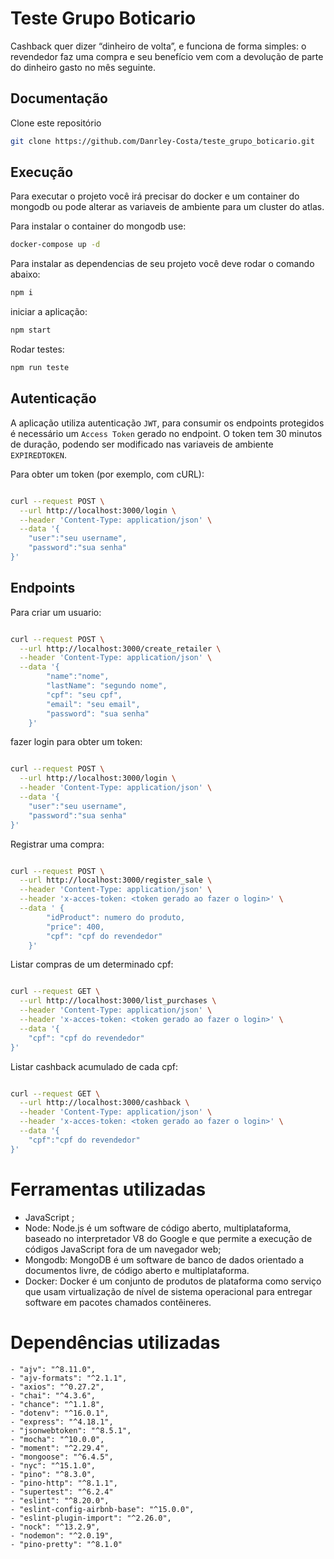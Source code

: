 # Teste Grupo Boticario

Cashback quer dizer “dinheiro de volta”, e funciona de forma simples: o revendedor faz uma
compra e seu benefício vem com a devolução de parte do dinheiro gasto no mês seguinte.

## Documentação

Clone este repositório

```bash
git clone https://github.com/Danrley-Costa/teste_grupo_boticario.git
```

## Execução

Para executar o projeto você irá precisar do docker e um container do mongodb ou pode alterar as variaveis de ambiente para um cluster do atlas.

Para instalar o container do mongodb use:

```bash
docker-compose up -d
```

Para instalar as dependencias de seu projeto você deve rodar o comando abaixo:

```bash
npm i
```

iniciar a aplicação:

```bash
npm start
```

Rodar testes:

```bash
npm run teste
```

## Autenticação

A aplicação utiliza autenticação `JWT`, para consumir os endpoints protegidos é necessário um `Access Token` gerado no endpoint. O token tem 30 minutos de duração, podendo ser modificado nas variaveis de ambiente `EXPIREDTOKEN`.

Para obter um token (por exemplo, com cURL):

```bash

curl --request POST \
  --url http://localhost:3000/login \
  --header 'Content-Type: application/json' \
  --data '{
	"user":"seu username",
	"password":"sua senha"
}'

```

## Endpoints

Para criar um usuario:

```bash

curl --request POST \
  --url http://localhost:3000/create_retailer \
  --header 'Content-Type: application/json' \
  --data '{
        "name":"nome",
        "lastName": "segundo nome",
        "cpf": "seu cpf",
        "email": "seu email",
        "password": "sua senha"
    }'

```

fazer login para obter um token:

```bash

curl --request POST \
  --url http://localhost:3000/login \
  --header 'Content-Type: application/json' \
  --data '{
	"user":"seu username",
	"password":"sua senha"
}'

```

Registrar uma compra:

```bash 

curl --request POST \
  --url http://localhost:3000/register_sale \
  --header 'Content-Type: application/json' \
  --header 'x-acces-token: <token gerado ao fazer o login>' \
  --data ' { 
        "idProduct": numero do produto,
        "price": 400,
        "cpf": "cpf do revendedor" 
    }'

```

Listar compras de um determinado cpf:

```bash

curl --request GET \
  --url http://localhost:3000/list_purchases \
  --header 'Content-Type: application/json' \
  --header 'x-acces-token: <token gerado ao fazer o login>' \
  --data '{
	"cpf": "cpf do revendedor"
}'

```

Listar cashback acumulado de cada cpf:

```bash

curl --request GET \
  --url http://localhost:3000/cashback \
  --header 'Content-Type: application/json' \
  --header 'x-acces-token: <token gerado ao fazer o login>' \
  --data '{
	"cpf":"cpf do revendedor"
}'

```

# Ferramentas utilizadas

- JavaScript ;
- Node: Node.js é um software de código aberto, multiplataforma, baseado no interpretador V8 do Google e que permite a execução de códigos JavaScript fora de um navegador web;
- Mongodb: MongoDB é um software de banco de dados orientado a documentos livre, de código aberto e multiplataforma.
- Docker: Docker é um conjunto de produtos de plataforma como serviço que usam virtualização de nível de sistema operacional para entregar software em pacotes chamados contêineres.

# Dependências utilizadas

    - "ajv": "^8.11.0",
    - "ajv-formats": "^2.1.1",
    - "axios": "^0.27.2",
    - "chai": "^4.3.6",
    - "chance": "^1.1.8",
    - "dotenv": "^16.0.1",
    - "express": "^4.18.1",
    - "jsonwebtoken": "^8.5.1",
    - "mocha": "^10.0.0",
    - "moment": "^2.29.4",
    - "mongoose": "^6.4.5",
    - "nyc": "^15.1.0",
    - "pino": "^8.3.0",
    - "pino-http": "^8.1.1",
    - "supertest": "^6.2.4"
    - "eslint": "^8.20.0",
    - "eslint-config-airbnb-base": "^15.0.0",
    - "eslint-plugin-import": "^2.26.0",
    - "nock": "^13.2.9",
    - "nodemon": "^2.0.19",
    - "pino-pretty": "^8.1.0"
